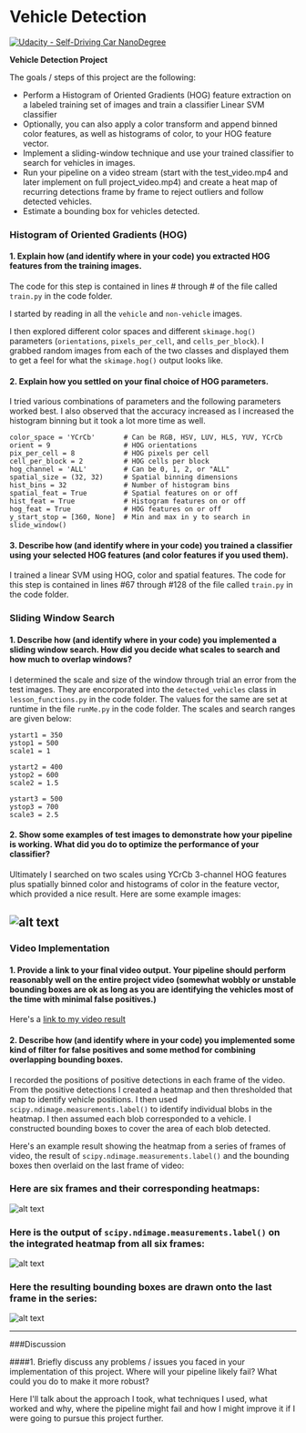 # Vehicle Detection
[![Udacity - Self-Driving Car NanoDegree](https://s3.amazonaws.com/udacity-sdc/github/shield-carnd.svg)](http://www.udacity.com/drive)

**Vehicle Detection Project**

The goals / steps of this project are the following:

* Perform a Histogram of Oriented Gradients (HOG) feature extraction on a labeled training set of images and train a classifier Linear SVM classifier
* Optionally, you can also apply a color transform and append binned color features, as well as histograms of color, to your HOG feature vector. 
* Implement a sliding-window technique and use your trained classifier to search for vehicles in images.
* Run your pipeline on a video stream (start with the test_video.mp4 and later implement on full project_video.mp4) and create a heat map of recurring detections frame by frame to reject outliers and follow detected vehicles.
* Estimate a bounding box for vehicles detected.

[//]: # (Image References)
[image1]: ./examples/car_not_car.png
[image2]: ./examples/HOG_example.jpg
[image3]: ./examples/sliding_windows.jpg
[image4]: ./examples/sliding_window.jpg
[image5]: ./examples/bboxes_and_heat.png
[image6]: ./examples/labels_map.png
[image7]: ./examples/output_bboxes.png
[video1]: ./project_video.mp4

### Histogram of Oriented Gradients (HOG)

#### 1. Explain how (and identify where in your code) you extracted HOG features from the training images.

The code for this step is contained in lines # through # of the file called `train.py` in the code folder.  

I started by reading in all the `vehicle` and `non-vehicle` images.

I then explored different color spaces and different `skimage.hog()` parameters (`orientations`, `pixels_per_cell`, and `cells_per_block`).  I grabbed random images from each of the two classes and displayed them to get a feel for what the `skimage.hog()` output looks like.

#### 2. Explain how you settled on your final choice of HOG parameters.

I tried various combinations of parameters and the following parameters worked best. I also observed that the accuracy increased as I increased the histogram binning but it took a lot more time as well.

```
color_space = 'YCrCb'       # Can be RGB, HSV, LUV, HLS, YUV, YCrCb
orient = 9                  # HOG orientations
pix_per_cell = 8            # HOG pixels per cell
cell_per_block = 2          # HOG cells per block
hog_channel = 'ALL'         # Can be 0, 1, 2, or "ALL"
spatial_size = (32, 32)     # Spatial binning dimensions
hist_bins = 32              # Number of histogram bins
spatial_feat = True         # Spatial features on or off
hist_feat = True            # Histogram features on or off
hog_feat = True             # HOG features on or off
y_start_stop = [360, None]  # Min and max in y to search in slide_window()
```

#### 3. Describe how (and identify where in your code) you trained a classifier using your selected HOG features (and color features if you used them).

I trained a linear SVM using HOG, color and spatial features. The code for this step is contained in lines #67 through #128 of the file called `train.py` in the code folder. 

### Sliding Window Search

#### 1. Describe how (and identify where in your code) you implemented a sliding window search.  How did you decide what scales to search and how much to overlap windows?

I determined the scale and size of the window through trial an error from the test images. They are encorporated into the `detected_vehicles` class in `lesson_functions.py` in the code folder. The values for the same are set at runtime in the file `runMe.py` in the code folder. The scales and search ranges are given below:
```
ystart1 = 350
ystop1 = 500
scale1 = 1

ystart2 = 400
ystop2 = 600
scale2 = 1.5

ystart3 = 500
ystop3 = 700
scale3 = 2.5
```

#### 2. Show some examples of test images to demonstrate how your pipeline is working.  What did you do to optimize the performance of your classifier?

Ultimately I searched on two scales using YCrCb 3-channel HOG features plus spatially binned color and histograms of color in the feature vector, which provided a nice result.  Here are some example images:

![alt text][image4]
---

### Video Implementation

#### 1. Provide a link to your final video output.  Your pipeline should perform reasonably well on the entire project video (somewhat wobbly or unstable bounding boxes are ok as long as you are identifying the vehicles most of the time with minimal false positives.)
Here's a [link to my video result](./project_video.mp4)


#### 2. Describe how (and identify where in your code) you implemented some kind of filter for false positives and some method for combining overlapping bounding boxes.

I recorded the positions of positive detections in each frame of the video.  From the positive detections I created a heatmap and then thresholded that map to identify vehicle positions.  I then used `scipy.ndimage.measurements.label()` to identify individual blobs in the heatmap.  I then assumed each blob corresponded to a vehicle.  I constructed bounding boxes to cover the area of each blob detected.  

Here's an example result showing the heatmap from a series of frames of video, the result of `scipy.ndimage.measurements.label()` and the bounding boxes then overlaid on the last frame of video:

### Here are six frames and their corresponding heatmaps:

![alt text][image5]

### Here is the output of `scipy.ndimage.measurements.label()` on the integrated heatmap from all six frames:
![alt text][image6]

### Here the resulting bounding boxes are drawn onto the last frame in the series:
![alt text][image7]



---

###Discussion

####1. Briefly discuss any problems / issues you faced in your implementation of this project.  Where will your pipeline likely fail?  What could you do to make it more robust?

Here I'll talk about the approach I took, what techniques I used, what worked and why, where the pipeline might fail and how I might improve it if I were going to pursue this project further.  

